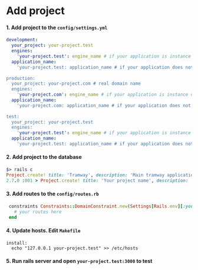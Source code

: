 # Add project

#### 1. Add project to the `config/settings.yml`

```yaml
development:
  your_project: your-project.test
  engines:
    'your-project.test': engine_name # if your application is instance of some Tramway Engine
  application_name:
    'your-project.test: application_name # if your application does not use Tramway Engine
  
production:
  your_project: your-project.com # real domain name
  engines:
    'your-project.com': engine_name # if your application is instance of some Tramway Engine
  application_name:
    'your-project.com: application_name # if your application does not use Tramway Engine
  
test:
  your_project: your-project.test
  engines:
    'your-project.test': engine_name # if your application is instance of some Tramway Engine
  application_name:
    'your-project.test: application_name # if your application does not use Tramway Engine
```

#### 2. Add project to the database

```ruby
$> rails c
Project.create! title: 'Tramway', description: 'Main tramway application', url: 'tramway.test'
2.7.0 :001 > Project.create! title: 'Your project name', description: 'This is my application', url: 'your-project.com'
```

#### 3. Add routes to the `config/routes.rb`

```ruby
 constraints Constraints::DomainConstraint.new(Settings[Rails.env][:your_project]) do
   # your routes here
 end
```
#### 4. Update hosts. Edit `Makefile`

```make
install:
  echo "127.0.0.1 your-project.test" >> /etc/hosts
```

#### 5. Run rails server and open `your-project.test:3000` to test
